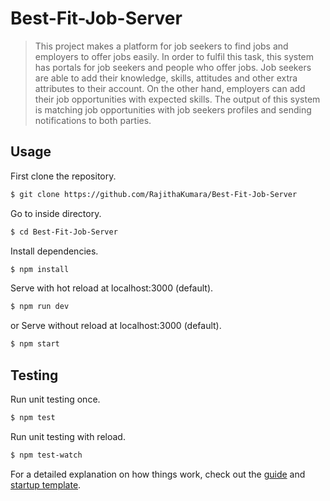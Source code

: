 
# Best-Fit-Job-Server

> This project makes a platform for job seekers to find jobs and employers to offer jobs easily. In order to fulfil this task, this system has portals for job seekers and people who offer jobs. Job seekers are able to add their knowledge, skills, attitudes and other extra attributes to their account. On the other hand, employers can add their job opportunities with expected skills. The output of this system is matching job opportunities with job seekers profiles and sending notifications to both parties.

## Usage
First clone the repository.
``` bash
$ git clone https://github.com/RajithaKumara/Best-Fit-Job-Server
```
Go to inside directory.
``` bash
$ cd Best-Fit-Job-Server
```
Install dependencies.
``` bash
$ npm install
```
Serve with hot reload at localhost:3000 (default).
``` bash
$ npm run dev
```
or
Serve without reload at localhost:3000 (default).
``` bash
$ npm start
```

## Testing
Run unit testing once.
``` bash
$ npm test
```
Run unit testing with reload.
``` bash
$ npm test-watch
```

For a detailed explanation on how things work, check out the [guide](https://expressjs.com/) and [startup template](https://github.com/heroku/node-js-getting-started).
